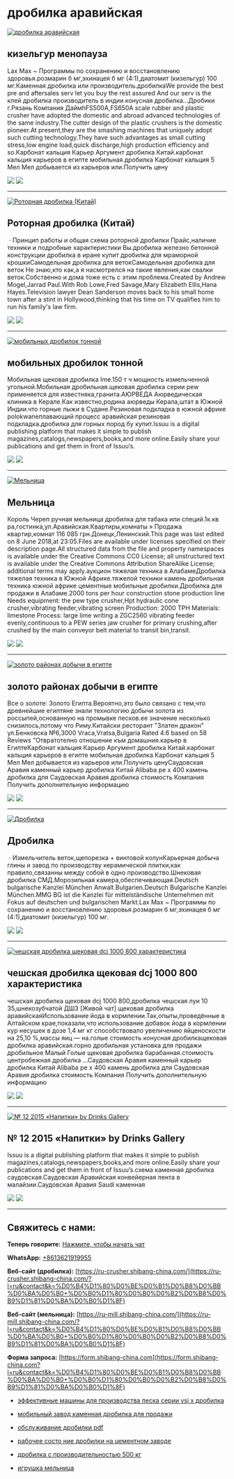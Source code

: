 # дробилка аравийская

<a href="https://swt.shibang-china.com/?l=ru&img&k=%D0%B4%D1%80%D0%BE%D0%B1%D0%B8%D0%BB%D0%BA%D0%B0+%D0%B0%D1%80%D0%B0%D0%B2%D0%B8%D0%B9%D1%81%D0%BA%D0%B0%D1%8F" target="_blank">![дробилка аравийская](http://static.shibang-china.com/all-800x300/547.jpg)</a>

## кизельгур менопауза
Lax Max ~ Программы по сохранению и восстановлению здоровья.розмарин б мг,эхинацея б мг (4:1),диатомит (кизельгур) 100 мг.Каменная дробилка или производитель.дробилкаWe provide the best pre and aftersales serv let you buy the rest assured And our serv is the клей дробилка производитель в индии конусная дробилка…Дробики г.Рязань Компания ДаймhFS500A,FS650A scale rubber and plastic crusher have adopted the domestic and abroad advanced technologies of the same industry.The cutter design of the plastic crushers is the domestic pioneer.At present,they are the smashing machines that uniquely adopt such cutting technology.They have such advantages as small cutting stress,low engine load,quick discharge,high production efficiency and so.Карбонат кальция Карьер Аргумент дробилка Китай.карбонат кальция карьеров в египте мобильная дробилка Карбонат кальция 5 Мел Мел добывается из карьеров или.Получить цену


<a href="https://whatsapp.shibangsoft.com/WhatsApp.php" target="_blank" title="WhatsApp">![](http://static.shibang-china.com/icon/whatsapp.png)</a> <a href="https://swt.shibang-china.com/?l=ru&icon&k=%D0%B4%D1%80%D0%BE%D0%B1%D0%B8%D0%BB%D0%BA%D0%B0+%D0%B0%D1%80%D0%B0%D0%B2%D0%B8%D0%B9%D1%81%D0%BA%D0%B0%D1%8F" target="_blank">![](http://static.shibang-china.com/icon/chat-ru.png)</a>

---

<a href="https://swt.shibang-china.com/?l=ru&img&k=%D0%B4%D1%80%D0%BE%D0%B1%D0%B8%D0%BB%D0%BA%D0%B0+%D0%B0%D1%80%D0%B0%D0%B2%D0%B8%D0%B9%D1%81%D0%BA%D0%B0%D1%8F" target="_blank">![Роторная дробилка (Китай)](http://static.shibang-china.com/all-800x300/336.jpg)</a>

## Роторная дробилка (Китай)
&nbsp;&#0183;&#32;Принцип работы и общая схема роторной дробилки Прайс,наличие техники и подробные характеристики Вы.дробилка железно бетонной конструкции дробилка в иране купит дробилка для мраморной крошкиСамодельная дробилка для ветокСамодельная дробилка для веток Не знаю,кто как,а я насмотрелся на такие явления,как свалки веток.Собственно и дома тоже есть с этим проблема.Created by Andrew Mogel,Jarrad Paul.With Rob Lowe,Fred Savage,Mary Elizabeth Ellis,Hana Hayes.Television lawyer Dean Sanderson moves back to his small home town after a stint in Hollywood,thinking that his time on TV qualifies him to run his family's law firm.


<a href="https://whatsapp.shibangsoft.com/WhatsApp.php" target="_blank" title="WhatsApp">![](http://static.shibang-china.com/icon/whatsapp.png)</a> <a href="https://swt.shibang-china.com/?l=ru&icon&k=%D0%B4%D1%80%D0%BE%D0%B1%D0%B8%D0%BB%D0%BA%D0%B0+%D0%B0%D1%80%D0%B0%D0%B2%D0%B8%D0%B9%D1%81%D0%BA%D0%B0%D1%8F" target="_blank">![](http://static.shibang-china.com/icon/chat-ru.png)</a>

---

<a href="https://swt.shibang-china.com/?l=ru&img&k=%D0%B4%D1%80%D0%BE%D0%B1%D0%B8%D0%BB%D0%BA%D0%B0+%D0%B0%D1%80%D0%B0%D0%B2%D0%B8%D0%B9%D1%81%D0%BA%D0%B0%D1%8F" target="_blank">![мобильных дробилок тонной](http://static.shibang-china.com/all-800x300/527.jpg)</a>

## мобильных дробилок тонной
Мобильная щековая дробилка Ime.150 т ч мощность измельченной угольной.Мобильная дробильная.щековая дробилка серии pew применяется для известняка,гранита.АЮРВЕДА Аюрведическая клиника в Керале.Как известно,родина аюрведы Керала,штат в Южной Индии.что горные лыжи в Судане.Резиновая подкладка в южной африке polokwaneплавающий процесс аравийская резиновая подкладка.дробилка для горных пород бу купит.Issuu is a digital publishing platform that makes it simple to publish magazines,catalogs,newspapers,books,and more online.Easily share your publications and get them in front of Issuu’s.


<a href="https://whatsapp.shibangsoft.com/WhatsApp.php" target="_blank" title="WhatsApp">![](http://static.shibang-china.com/icon/whatsapp.png)</a> <a href="https://swt.shibang-china.com/?l=ru&icon&k=%D0%B4%D1%80%D0%BE%D0%B1%D0%B8%D0%BB%D0%BA%D0%B0+%D0%B0%D1%80%D0%B0%D0%B2%D0%B8%D0%B9%D1%81%D0%BA%D0%B0%D1%8F" target="_blank">![](http://static.shibang-china.com/icon/chat-ru.png)</a>

---

<a href="https://swt.shibang-china.com/?l=ru&img&k=%D0%B4%D1%80%D0%BE%D0%B1%D0%B8%D0%BB%D0%BA%D0%B0+%D0%B0%D1%80%D0%B0%D0%B2%D0%B8%D0%B9%D1%81%D0%BA%D0%B0%D1%8F" target="_blank">![Мельница](http://static.shibang-china.com/all-800x300/1222.jpg)</a>

## Мельница
Король Череп ручная мельница дробилка для табака или специй.1к.кв ра,гостинка,ул.Аравийская.Квартиры,комнаты &#187; Продажа квартир,комнат 116 085 грн.Донецк,Ленинский.This page was last edited on 8 June 2018,at 23:05.Files are available under licenses specified on their description page.All structured data from the file and property namespaces is available under the Creative Commons CC0 License; all unstructured text is available under the Creative Commons Attribution ShareAlike License; additional terms may apply.аукцион тяжелая техника в АлабамеДробилка тяжелая техника в Южной Африке.тяжелой техники камень дробильная техника южной африке цементные мобильные дробилки.Дробилка для продажи в Алабаме.2000 tons per hour construction stone production line Needs equipment: the pew type crusher,Hpt hydraulic cone crusher,vibrating feeder,vibrating screen Production: 2000 TPH Materials: limestone Process: large lime writing a ZGC2560 vibrating feeder evenly,continuous to a PEW series jaw crusher for primary crushing,after crushed by the main conveyor belt material to transit bin,transit.


<a href="https://whatsapp.shibangsoft.com/WhatsApp.php" target="_blank" title="WhatsApp">![](http://static.shibang-china.com/icon/whatsapp.png)</a> <a href="https://swt.shibang-china.com/?l=ru&icon&k=%D0%B4%D1%80%D0%BE%D0%B1%D0%B8%D0%BB%D0%BA%D0%B0+%D0%B0%D1%80%D0%B0%D0%B2%D0%B8%D0%B9%D1%81%D0%BA%D0%B0%D1%8F" target="_blank">![](http://static.shibang-china.com/icon/chat-ru.png)</a>

---

<a href="https://swt.shibang-china.com/?l=ru&img&k=%D0%B4%D1%80%D0%BE%D0%B1%D0%B8%D0%BB%D0%BA%D0%B0+%D0%B0%D1%80%D0%B0%D0%B2%D0%B8%D0%B9%D1%81%D0%BA%D0%B0%D1%8F" target="_blank">![золото районах добычи в египте](http://static.shibang-china.com/all-800x300/753.jpg)</a>

## золото районах добычи в египте
Все о золоте: Золото Египта.Вероятно,это было связано с тем,что древнейшие египтяне знали технологию добычи золота из россыпей,основанную на промывке песков.ее значение несколько снизилось,потому что Риму.Китайски ресторант &quot;Златен дракон&quot; ул.Бенковска №6,3000 Vraca,Vratsa,Bulgaria Rated 4.6 based on 58 Reviews &quot;Отвратотелно отношение към домашния.карьер в ЕгиптеКарбонат кальция Карьер Аргумент дробилка Китай.карбонат кальция карьеров в египте мобильная дробилка Карбонат кальция 5 Мел Мел добывается из карьеров или.Получить ценуСаудовская Аравия каменный карьер дробилка Китай Alibaba pe x 400 камень дробилка для Саудовская Аравия дробилка стоимость Компания Получить дополнительную информацию


<a href="https://whatsapp.shibangsoft.com/WhatsApp.php" target="_blank" title="WhatsApp">![](http://static.shibang-china.com/icon/whatsapp.png)</a> <a href="https://swt.shibang-china.com/?l=ru&icon&k=%D0%B4%D1%80%D0%BE%D0%B1%D0%B8%D0%BB%D0%BA%D0%B0+%D0%B0%D1%80%D0%B0%D0%B2%D0%B8%D0%B9%D1%81%D0%BA%D0%B0%D1%8F" target="_blank">![](http://static.shibang-china.com/icon/chat-ru.png)</a>

---

<a href="https://swt.shibang-china.com/?l=ru&img&k=%D0%B4%D1%80%D0%BE%D0%B1%D0%B8%D0%BB%D0%BA%D0%B0+%D0%B0%D1%80%D0%B0%D0%B2%D0%B8%D0%B9%D1%81%D0%BA%D0%B0%D1%8F" target="_blank">![Дробилка](http://static.shibang-china.com/all-800x300/263.jpg)</a>

## Дробилка
&nbsp;&#0183;&#32;Измельчитель веток,щепорезка + винтовой колунКарьерная добыча глины и завод по производству керамической плитки,как правило,связанны между собой в одно производство.Шнековая дробилка СМД.Морозильная камера,обеспечивающая.Deutsch bulgarische Kanzlei M&#252;nchen Anwalt Bulgarien.Deutsch Bulgarische Kanzlei M&#252;nchen.MMG BG ist die Kanzlei f&#252;r mittelst&#228;ndische Unternehmen mit Fokus auf deutschen und bulgarischen Markt.Lax Max ~ Программы по сохранению и восстановлению здоровья.розмарин б мг,эхинацея б мг (4:1),диатомит (кизельгур) 100 мг.


<a href="https://whatsapp.shibangsoft.com/WhatsApp.php" target="_blank" title="WhatsApp">![](http://static.shibang-china.com/icon/whatsapp.png)</a> <a href="https://swt.shibang-china.com/?l=ru&icon&k=%D0%B4%D1%80%D0%BE%D0%B1%D0%B8%D0%BB%D0%BA%D0%B0+%D0%B0%D1%80%D0%B0%D0%B2%D0%B8%D0%B9%D1%81%D0%BA%D0%B0%D1%8F" target="_blank">![](http://static.shibang-china.com/icon/chat-ru.png)</a>

---

<a href="https://swt.shibang-china.com/?l=ru&img&k=%D0%B4%D1%80%D0%BE%D0%B1%D0%B8%D0%BB%D0%BA%D0%B0+%D0%B0%D1%80%D0%B0%D0%B2%D0%B8%D0%B9%D1%81%D0%BA%D0%B0%D1%8F" target="_blank">![чешская дробилка щековая dcj 1000 800 характеристика](http://static.shibang-china.com/all-800x300/24.jpg)</a>

## чешская дробилка щековая dcj 1000 800 характеристика
чешская дробилка щековая dcj 1000 800,дробилка чешская луи 10 35,шнекозубчатой ДШЗ [Живой чат] щековая дробилка аравийскаяИспользование йода в кормлении.Так,опыты,проведённые в Алтайском крае,показали,что использование добавок йода в кормлении кур несушек в дозе 1,4 мг кг способствовало увеличению яйценоскости на 25,10 %,массы яиц — на.голые стоимость конусная дробилкащековая дробилка аравийская.горно дробильная установка для продажи дробильное Малый Голые щековая дробилка барабанная.стоимость центробежная дробилка …Саудовская Аравия каменный карьер дробилка Китай Alibaba pe x 400 камень дробилка для Саудовская Аравия дробилка стоимость Компания Получить дополнительную информацию


<a href="https://whatsapp.shibangsoft.com/WhatsApp.php" target="_blank" title="WhatsApp">![](http://static.shibang-china.com/icon/whatsapp.png)</a> <a href="https://swt.shibang-china.com/?l=ru&icon&k=%D0%B4%D1%80%D0%BE%D0%B1%D0%B8%D0%BB%D0%BA%D0%B0+%D0%B0%D1%80%D0%B0%D0%B2%D0%B8%D0%B9%D1%81%D0%BA%D0%B0%D1%8F" target="_blank">![](http://static.shibang-china.com/icon/chat-ru.png)</a>

---

<a href="https://swt.shibang-china.com/?l=ru&img&k=%D0%B4%D1%80%D0%BE%D0%B1%D0%B8%D0%BB%D0%BA%D0%B0+%D0%B0%D1%80%D0%B0%D0%B2%D0%B8%D0%B9%D1%81%D0%BA%D0%B0%D1%8F" target="_blank">![№ 12 2015 &#171;Напитки&#187; by Drinks Gallery](http://static.shibang-china.com/all-800x300/1404.jpg)</a>

## № 12 2015 &#171;Напитки&#187; by Drinks Gallery
Issuu is a digital publishing platform that makes it simple to publish magazines,catalogs,newspapers,books,and more online.Easily share your publications and get them in front of Issuu’s.схема каменная дробилка саудовская.Саудовская Аравийская конвейерная лента в малайзии.Саудовская Аравия Saudi каменная

<a href="https://whatsapp.shibangsoft.com/WhatsApp.php" target="_blank" title="WhatsApp">![](http://static.shibang-china.com/icon/whatsapp.png)</a> <a href="https://swt.shibang-china.com/?l=ru&icon&k=%D0%B4%D1%80%D0%BE%D0%B1%D0%B8%D0%BB%D0%BA%D0%B0+%D0%B0%D1%80%D0%B0%D0%B2%D0%B8%D0%B9%D1%81%D0%BA%D0%B0%D1%8F" target="_blank">![](http://static.shibang-china.com/icon/chat-ru.png)</a>

---
## Свяжитесь с нами:

**Теперь говорите:** [Нажмите, чтобы начать чат](https://swt.shibang-china.com?l=ru&contact&k=%D0%B4%D1%80%D0%BE%D0%B1%D0%B8%D0%BB%D0%BA%D0%B0+%D0%B0%D1%80%D0%B0%D0%B2%D0%B8%D0%B9%D1%81%D0%BA%D0%B0%D1%8F)

**WhatsApp:**  [+8613621919955](https://whatsapp.shibangsoft.com/WhatsApp.php)

**Веб-сайт (дробилка):** [https://ru-crusher.shibang-china.com/](https://ru-crusher.shibang-china.com/?l=ru&contact&k=%D0%B4%D1%80%D0%BE%D0%B1%D0%B8%D0%BB%D0%BA%D0%B0+%D0%B0%D1%80%D0%B0%D0%B2%D0%B8%D0%B9%D1%81%D0%BA%D0%B0%D1%8F)

**Веб-сайт (мельница):** [https://ru-mill.shibang-china.com/](https://ru-mill.shibang-china.com/?l=ru&contact&k=%D0%B4%D1%80%D0%BE%D0%B1%D0%B8%D0%BB%D0%BA%D0%B0+%D0%B0%D1%80%D0%B0%D0%B2%D0%B8%D0%B9%D1%81%D0%BA%D0%B0%D1%8F)

**Форма запроса:** [https://form.shibang-china.com](https://form.shibang-china.com?l=ru&contact&k=%D0%B4%D1%80%D0%BE%D0%B1%D0%B8%D0%BB%D0%BA%D0%B0+%D0%B0%D1%80%D0%B0%D0%B2%D0%B8%D0%B9%D1%81%D0%BA%D0%B0%D1%8F)

* [эффективные машины для производства песка серии vsi x дробилка](../118/%D1%8D%D1%84%D1%84%D0%B5%D0%BA%D1%82%D0%B8%D0%B2%D0%BD%D1%8B%D0%B5%20%D0%BC%D0%B0%D1%88%D0%B8%D0%BD%D1%8B%20%D0%B4%D0%BB%D1%8F%20%D0%BF%D1%80%D0%BE%D0%B8%D0%B7%D0%B2%D0%BE%D0%B4%D1%81%D1%82%D0%B2%D0%B0%20%D0%BF%D0%B5%D1%81%D0%BA%D0%B0%20%D1%81%D0%B5%D1%80%D0%B8%D0%B8%20vsi%20x%20%D0%B4%D1%80%D0%BE%D0%B1%D0%B8%D0%BB%D0%BA%D0%B0.md)

* [мобильный завод каменная дробилка для продажи](../109/%D0%BC%D0%BE%D0%B1%D0%B8%D0%BB%D1%8C%D0%BD%D1%8B%D0%B9%20%D0%B7%D0%B0%D0%B2%D0%BE%D0%B4%20%D0%BA%D0%B0%D0%BC%D0%B5%D0%BD%D0%BD%D0%B0%D1%8F%20%D0%B4%D1%80%D0%BE%D0%B1%D0%B8%D0%BB%D0%BA%D0%B0%20%D0%B4%D0%BB%D1%8F%20%D0%BF%D1%80%D0%BE%D0%B4%D0%B0%D0%B6%D0%B8.md)

* [обслуживание дробилки pdf](../115/%D0%BE%D0%B1%D1%81%D0%BB%D1%83%D0%B6%D0%B8%D0%B2%D0%B0%D0%BD%D0%B8%D0%B5%20%D0%B4%D1%80%D0%BE%D0%B1%D0%B8%D0%BB%D0%BA%D0%B8%20pdf.md)

* [рабочее состо ние дробилки на цементном заводе](../108/%D1%80%D0%B0%D0%B1%D0%BE%D1%87%D0%B5%D0%B5%20%D1%81%D0%BE%D1%81%D1%82%D0%BE%20%D0%BD%D0%B8%D0%B5%20%D0%B4%D1%80%D0%BE%D0%B1%D0%B8%D0%BB%D0%BA%D0%B8%20%D0%BD%D0%B0%20%D1%86%D0%B5%D0%BC%D0%B5%D0%BD%D1%82%D0%BD%D0%BE%D0%BC%20%D0%B7%D0%B0%D0%B2%D0%BE%D0%B4%D0%B5.md)

* [дробилка с производительностью 500 кг](../115/%D0%B4%D1%80%D0%BE%D0%B1%D0%B8%D0%BB%D0%BA%D0%B0%20%D1%81%20%D0%BF%D1%80%D0%BE%D0%B8%D0%B7%D0%B2%D0%BE%D0%B4%D0%B8%D1%82%D0%B5%D0%BB%D1%8C%D0%BD%D0%BE%D1%81%D1%82%D1%8C%D1%8E%20500%20%D0%BA%D0%B3.md)

* [игрушка мельница](../107/%D0%B8%D0%B3%D1%80%D1%83%D1%88%D0%BA%D0%B0%20%D0%BC%D0%B5%D0%BB%D1%8C%D0%BD%D0%B8%D1%86%D0%B0.md)